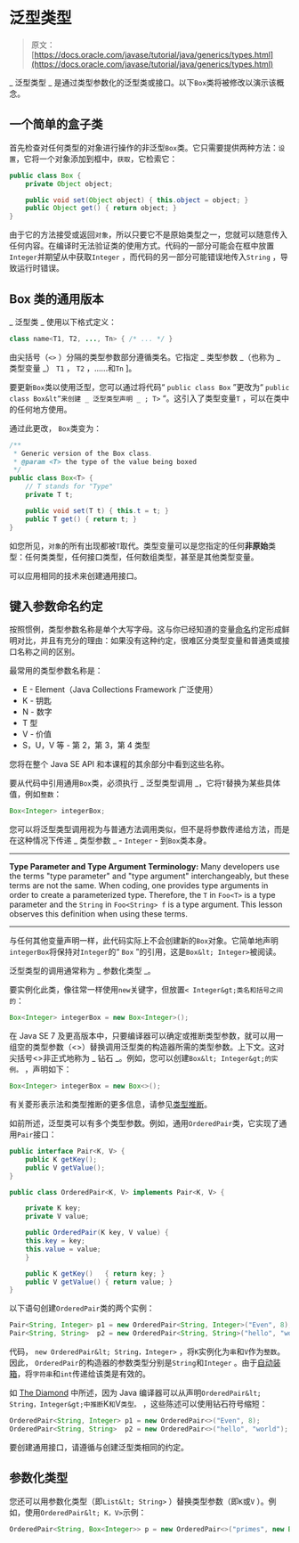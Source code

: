 # 泛型类型

> 原文： [https://docs.oracle.com/javase/tutorial/java/generics/types.html](https://docs.oracle.com/javase/tutorial/java/generics/types.html)

_ 泛型类型 _ 是通过类型参数化的泛型类或接口。以下`Box`类将被修改以演示该概念。

## 一个简单的盒子类

首先检查对任何类型的对象进行操作的非泛型`Box`类。它只需要提供两种方法：`设置`，它将一个对象添加到框中，`获取`，它检索它：

```java
public class Box {
    private Object object;

    public void set(Object object) { this.object = object; }
    public Object get() { return object; }
}

```

由于它的方法接受或返回`对象`，所以只要它不是原始类型之一，您就可以随意传入任何内容。在编译时无法验证类的使用方式。代码的一部分可能会在框中放置`Integer`并期望从中获取`Integer` ，而代码的另一部分可能错误地传入`String` ，导致运行时错误。

## Box 类的通用版本

_ 泛型类 _ 使用以下格式定义：

```java
class name<T1, T2, ..., Tn> { /* ... */ }

```

由尖括号（`<>` ）分隔的类型参数部分遵循类名。它指定 _ 类型参数 _（也称为 _ 类型变量 _） `T1` ， `T2` ，......和`Tn` ]。

要更新`Box`类以使用泛型，您可以通过将代码“ `public class Box` ”更改为“ `public class Box&lt”来创建 _ 泛型类型声明 _ ; T>` “。这引入了类型变量`T` ，可以在类中的任何地方使用。

通过此更改， `Box`类变为：

```java
/**
 * Generic version of the Box class.
 * @param <T> the type of the value being boxed
 */
public class Box<T> {
    // T stands for "Type"
    private T t;

    public void set(T t) { this.t = t; }
    public T get() { return t; }
}

```

如您所见，`对象`的所有出现都被`T`取代。类型变量可以是您指定的任何**非原始**类型：任何类类型，任何接口类型，任何数组类型，甚至是其他类型变量。

可以应用相同的技术来创建通用接口。

## 键入参数命名约定

按照惯例，类型参数名称是单个大写字母。这与你已经知道的变量[命名](../nutsandbolts/variables.html#naming)约定形成鲜明对比，并且有充分的理由：如果没有这种约定，很难区分类型变量和普通类或接口名称之间的区别。

最常用的类型参数名称是：

*   E - Element（Java Collections Framework 广泛使用）
*   K - 钥匙
*   N - 数字
*   T 型
*   V - 价值
*   S，U，V 等 - 第 2，第 3，第 4 类型

您将在整个 Java SE API 和本课程的其余部分中看到这些名称。

要从代码中引用通用`Box`类，必须执行 _ 泛型类型调用 _，它将`T`替换为某些具体值，例如`整数`：

```java
Box<Integer> integerBox;

```

您可以将泛型类型调用视为与普通方法调用类似，但不是将参数传递给方法，而是在这种情况下传递 _ 类型参数 _ - `Integer` - 到`Box`类本身。

* * *

**Type Parameter and Type Argument Terminology:** Many developers use the terms "type parameter" and "type argument" interchangeably, but these terms are not the same. When coding, one provides type arguments in order to create a parameterized type. Therefore, the `T` in `Foo<T>` is a type parameter and the `String` in `Foo<String> f` is a type argument. This lesson observes this definition when using these terms.

* * *

与任何其他变量声明一样，此代码实际上不会创建新的`Box`对象。它简单地声明`integerBox`将保持对`Integer`的“ `Box` ”的引用，这是`Box&lt; Integer>`被阅读。

泛型类型的调用通常称为 _ 参数化类型 _。

要实例化此类，像往常一样使用`new`关键字，但放置`< Integer&gt;类名和括号之间的`：

```java
Box<Integer> integerBox = new Box<Integer>();

```

在 Java SE 7 及更高版本中，只要编译器可以确定或推断类型参数，就可以用一组空的类型参数（&lt;&gt;）替换调用泛型类的构造器所需的类型参数。上下文。这对尖括号&lt;&gt;非正式地称为 _ 钻石 _。例如，您可以创建`Box&lt; Integer&gt;的实例。` ，声明如下：

```java
Box<Integer> integerBox = new Box<>();

```

有关菱形表示法和类型推断的更多信息，请参见[类型推断](genTypeInference.html)。

如前所述，泛型类可以有多个类型参数。例如，通用`OrderedPair`类，它实现了通用`Pair`接口：

```java
public interface Pair<K, V> {
    public K getKey();
    public V getValue();
}

public class OrderedPair<K, V> implements Pair<K, V> {

    private K key;
    private V value;

    public OrderedPair(K key, V value) {
	this.key = key;
	this.value = value;
    }

    public K getKey()	{ return key; }
    public V getValue() { return value; }
}

```

以下语句创建`OrderedPair`类的两个实例：

```java
Pair<String, Integer> p1 = new OrderedPair<String, Integer>("Even", 8);
Pair<String, String>  p2 = new OrderedPair<String, String>("hello", "world");

```

代码， `new OrderedPair&lt; String，Integer>` ，将`K`实例化为`串`和`V`作为`整数`。因此， `OrderedPair`的构造器的参数类型分别是`String`和`Integer` 。由于[自动装箱](../data/autoboxing.html)，将`字符串`和`int`传递给该类是有效的。

如 [The Diamond](#diamond) 中所述，因为 Java 编译器可以从声明`OrderedPair&lt; String，Integer&gt;中推断`K`和`V`类型。` ，这些陈述可以使用钻石符号缩短：

```java
OrderedPair<String, Integer> p1 = new OrderedPair<>("Even", 8);
OrderedPair<String, String>  p2 = new OrderedPair<>("hello", "world");

```

要创建通用接口，请遵循与创建泛型类相同的约定。

## 参数化类型

您还可以用参数化类型（即`List&lt; String>` ）替换类型参数（即`K`或`V` ）。例如，使用`OrderedPair&lt; K，V>`示例：

```java
OrderedPair<String, Box<Integer>> p = new OrderedPair<>("primes", new Box<Integer>(...));

```